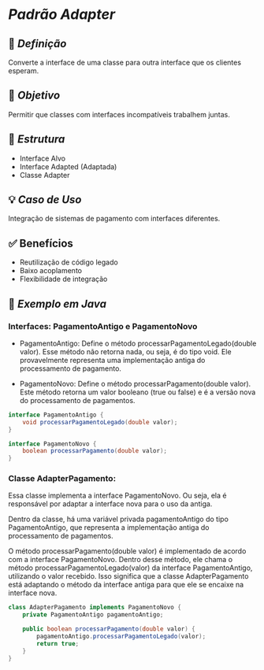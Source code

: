 # *Padrão Adapter*

## 🔗 *Definição*
Converte a interface de uma classe para outra interface que os clientes esperam.

## 🎯 *Objetivo*
Permitir que classes com interfaces incompatíveis trabalhem juntas.

## 🧩 *Estrutura*
- Interface Alvo
- Interface Adapted (Adaptada)
- Classe Adapter

## 💡 *Caso de Uso*
Integração de sistemas de pagamento com interfaces diferentes.

## ✅ Benefícios

- Reutilização de código legado
- Baixo acoplamento
- Flexibilidade de integração


## 📝 *Exemplo em Java*
### Interfaces: PagamentoAntigo e PagamentoNovo
- PagamentoAntigo: Define o método processarPagamentoLegado(double valor). Esse método não retorna nada, ou seja, é do tipo void. Ele provavelmente representa uma implementação antiga do processamento de pagamento.

- PagamentoNovo: Define o método processarPagamento(double valor). Este método retorna um valor booleano (true ou false) e é a versão nova do processamento de pagamentos.
```java
interface PagamentoAntigo {
    void processarPagamentoLegado(double valor);
}

interface PagamentoNovo {
    boolean processarPagamento(double valor);
}
```
### Classe AdapterPagamento:
Essa classe implementa a interface PagamentoNovo. Ou seja, ela é responsável por adaptar a interface nova para o uso da antiga.

Dentro da classe, há uma variável privada pagamentoAntigo do tipo PagamentoAntigo, que representa a implementação antiga do processamento de pagamentos.

O método processarPagamento(double valor) é implementado de acordo com a interface PagamentoNovo. Dentro desse método, ele chama o método processarPagamentoLegado(valor) da interface PagamentoAntigo, utilizando o valor recebido. Isso significa que a classe AdapterPagamento está adaptando o método da interface antiga para que ele se encaixe na interface nova.

```java
class AdapterPagamento implements PagamentoNovo {
    private PagamentoAntigo pagamentoAntigo;

    public boolean processarPagamento(double valor) {
        pagamentoAntigo.processarPagamentoLegado(valor);
        return true;
    }
}
```
